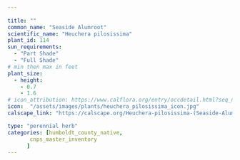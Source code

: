 ```yaml
---
 
title: ""
common_name: "Seaside Alumroot"
scientific_name: "Heuchera pilosissima"
plant_id: 114
sun_requirements:
  - "Part Shade"
  - "Full Shade"
# min then max in feet
plant_size:
  - height: 
    - 0.7
    - 1.6
# icon_attribution: https://www.calflora.org/entry/occdetail.html?seq_num=po89575 
icon:  "/assets/images/plants/heuchera_pilosissima_icon.jpg"
calscape_link: "https://calscape.org/Heuchera-pilosissima-(Seaside-Alumroot)"

type: "perennial herb"
categories: [humboldt_county_native,
       cnps_master_inventory
      ]
---
```





